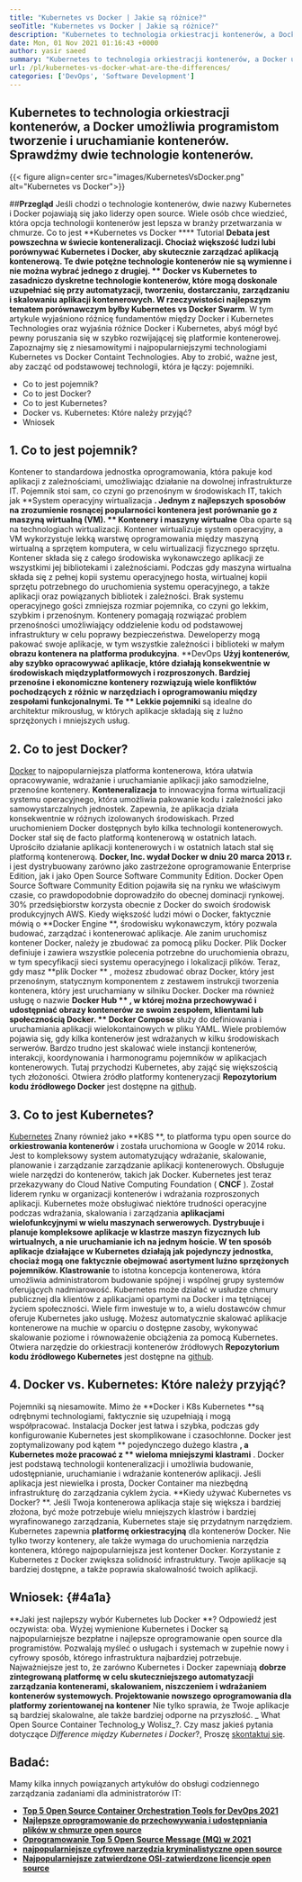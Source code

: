 ```yaml
---
title: "Kubernetes vs Docker | Jakie są różnice?" 
seoTitle: "Kubernetes vs Docker | Jakie są różnice?" 
description: "Kubernetes to technologia orkiestracji kontenerów, a Docker jest technologią do tworzenia i uruchamiania kontenerów. Przejrzyjmy Kubernetes vs Docker." 
date: Mon, 01 Nov 2021 01:16:43 +0000
author: yasir saeed
summary: "Kubernetes to technologia orkiestracji kontenerów, a Docker umożliwia programistom tworzenie i uruchamianie kontenerów. Sprawdźmy dwie technologie kontenerów." 
url: /pl/kubernetes-vs-docker-what-are-the-differences/
categories: ['DevOps', 'Software Development']
---
```


## Kubernetes to technologia orkiestracji kontenerów, a Docker umożliwia programistom tworzenie i uruchamianie kontenerów. Sprawdźmy dwie technologie kontenerów.

{{< figure align=center src="images/KubernetesVsDocker.png" alt="Kubernetes vs Docker">}}


##**Przegląd**
Jeśli chodzi o technologie kontenerów, dwie nazwy Kubernetes i Docker pojawiają się jako liderzy open source. Wiele osób chce wiedzieć, która opcja technologii kontenerów jest lepsza w branży przetwarzania w chmurze. Co to jest **Kubernetes vs Docker  ****  Tutorial  **Debata jest powszechna w świecie konteneralizacji. Chociaż większość ludzi lubi porównywać Kubernetes i Docker, aby skutecznie zarządzać aplikacją kontenerową. Te dwie potężne technologie kontenerów nie są wymienne i nie można wybrać jednego z drugiej. **  Docker vs Kubernetes  **to zasadniczo dyskretne technologie kontenerów, które mogą doskonale uzupełniać się przy automatyzacji, tworzeniu, dostarczaniu, zarządzaniu i skalowaniu aplikacji kontenerowych. W rzeczywistości najlepszym tematem porównawczym byłby**   Kubernetes vs Docker Swarm**.
W tym artykule wyjaśniono różnicę fundamentów między Docker i Kubernetes Technologies oraz wyjaśnia różnice Docker i Kubernetes, abyś mógł być pewny poruszania się w szybko rozwijającej się platformie kontenerowej. Zapoznajmy się z niesamowitymi i najpopularniejszymi technologiami Kubernetes vs Docker Containt Technologies. Aby to zrobić, ważne jest, aby zacząć od podstawowej technologii, która je łączy: pojemniki.
  * Co to jest pojemnik?
  * Co to jest Docker?
  * Co to jest Kubernetes?
  * Docker vs. Kubernetes: Które należy przyjąć?
  * Wniosek

## 1.  **Co to jest pojemnik?** 
Kontener to standardowa jednostka oprogramowania, która pakuje kod aplikacji z zależnościami, umożliwiając działanie na dowolnej infrastrukturze IT. Pojemnik stoi sam, co czyni go przenośnym w środowiskach IT, takich jak **System operacyjny wirtualizacja **. Jednym z najlepszych sposobów na zrozumienie rosnącej popularności kontenera jest porównanie go z maszyną wirtualną (VM). ** Kontenery i maszyny wirtualne**  Oba oparte są na technologiach wirtualizacji. Kontener wirtualizuje system operacyjny, a VM wykorzystuje lekką warstwę oprogramowania między maszyną wirtualną a sprzętem komputera, w celu wirtualizacji fizycznego sprzętu.
Kontener składa się z całego środowiska wykonawczego aplikacji ze wszystkimi jej bibliotekami i zależnościami. Podczas gdy maszyna wirtualna składa się z pełnej kopii systemu operacyjnego hosta, wirtualnej kopii sprzętu potrzebnego do uruchomienia systemu operacyjnego, a także aplikacji oraz powiązanych bibliotek i zależności. Brak systemu operacyjnego gości zmniejsza rozmiar pojemnika, co czyni go lekkim, szybkim i przenośnym. Kontenery pomagają rozwiązać problem przenośności umożliwiający oddzielenie kodu od podstawowej infrastruktury w celu poprawy bezpieczeństwa. Deweloperzy mogą pakować swoje aplikacje, w tym wszystkie zależności i biblioteki w małym **obrazu kontenera  **na**   platforma produkcyjna**.
**DevOps **Użyj kontenerów, aby szybko opracowywać aplikacje, które działają konsekwentnie w środowiskach międzyplatformowych i rozproszonych. Bardziej przenośne i ekonomiczne kontenery rozwiązują wiele konfliktów pochodzących z różnic w narzędziach i oprogramowaniu między zespołami funkcjonalnymi. Te ** Lekkie pojemniki**  są idealne do architektur mikrousług, w których aplikacje składają się z luźno sprzężonych i mniejszych usług.

## 2.  **Co to jest Docker?** 
[Docker][1] to najpopularniejsza platforma kontenerowa, która ułatwia opracowywanie, wdrażanie i uruchamianie aplikacji jako samodzielne, przenośne kontenery.  **Konteneralizacja**  to innowacyjna forma wirtualizacji systemu operacyjnego, która umożliwia pakowanie kodu i zależności jako samowystarczalnych jednostek. Zapewnia, że ​​aplikacja działa konsekwentnie w różnych izolowanych środowiskach. Przed uruchomieniem Docker dostępnych było kilka technologii kontenerowych. Docker stał się de facto platformą kontenerową w ostatnich latach. Uprościło działanie aplikacji kontenerowych i w ostatnich latach stał się platformą kontenerową.
**Docker, Inc. wydał Docker w dniu 20 marca 2013 r.** i jest dystrybuowany zarówno jako zastrzeżone oprogramowanie Enterprise Edition, jak i jako Open Source Software Community Edition. Docker Open Source Software Community Edition pojawiła się na rynku we właściwym czasie, co prawdopodobnie doprowadziło do obecnej dominacji rynkowej. 30% przedsiębiorstw korzysta obecnie z Docker do swoich środowisk produkcyjnych AWS.
Kiedy większość ludzi mówi o Docker, faktycznie mówią o **Docker Engine **, środowisku wykonawczym, który pozwala budować, zarządzać i kontenerować aplikacje. Ale zanim uruchomisz kontener Docker, należy je zbudować za pomocą pliku Docker. Plik Docker definiuje i zawiera wszystkie polecenia potrzebne do uruchomienia obrazu, w tym specyfikacji sieci systemu operacyjnego i lokalizacji plików. Teraz, gdy masz  **plik Docker ** , możesz zbudować obraz Docker, który jest przenośnym, statycznym komponentem z zestawem instrukcji tworzenia kontenera, który jest uruchamiany w silniku Docker. Docker ma również usługę o nazwie  **Docker Hub ** , w której można przechowywać i udostępniać obrazy kontenerów ze swoim zespołem, klientami lub społecznością Docker. ** Docker Compose**  służy do definiowania i uruchamiania aplikacji wielokontainowych w pliku YAML.
Wiele problemów pojawia się, gdy kilka kontenerów jest wdrażanych w kilku środowiskach serwerów. Bardzo trudno jest skalować wiele instancji kontenerów, interakcji, koordynowania i harmonogramu pojemników w aplikacjach kontenerowych. Tutaj przychodzi Kubernetes, aby zająć się większością tych złożoności. Otwiera źródło platformy konteneryzacji  **Repozytorium kodu źródłowego Docker**  jest dostępne na [github][2].

## 3.  **Co to jest Kubernetes?** 
[Kubernetes][3] Znany również jako **K8S **, to platforma typu open source do  **orkiestrowania kontenerów**   i została uruchomiona w Google w 2014 roku. Jest to kompleksowy system automatyzujący wdrażanie, skalowanie, planowanie i zarządzanie zarządzanie aplikacji kontenerowych. Obsługuje wiele narzędzi do kontenerów, takich jak Docker. Kubernetes jest teraz przekazywany do Cloud Native Computing Foundation ( **CNCF** ). Został liderem rynku w organizacji kontenerów i wdrażania rozproszonych aplikacji.
Kubernetes może obsługiwać niektóre trudności operacyjne podczas wdrażania, skalowania i zarządzania **aplikacjami wielofunkcyjnymi  **w wielu maszynach serwerowych. Dystrybuuje i planuje kompleksowe aplikacje w klastrze maszyn fizycznych lub wirtualnych, a nie uruchamianie ich na jednym hoście. W ten sposób aplikacje działające w Kubernetes działają jak pojedynczy jednostka, chociaż mogą one faktycznie obejmować asortyment luźno sprzężonych pojemników.**   Klastrowanie** to istotna koncepcja kontenerowa, która umożliwia administratorom budowanie spójnej i wspólnej grupy systemów oferujących nadmiarowość.
Kubernetes może działać w usłudze chmury publicznej dla klientów z aplikacjami opartymi na Docker i ma tętniącej życiem społeczności. Wiele firm inwestuje w to, a wielu dostawców chmur oferuje Kubernetes jako usługę. Możesz automatycznie skalować aplikacje kontenerowe na muchie w oparciu o dostępne zasoby, wykonywać skalowanie poziome i równoważenie obciążenia za pomocą Kubernetes. Otwiera narzędzie do orkiestracji kontenerów źródłowych  **Repozytorium kodu źródłowego Kubernetes**  jest dostępne na [github][4].

## 4. Docker vs. Kubernetes: Które należy przyjąć?
Pojemniki są niesamowite. Mimo że **Docker i K8s Kubernetes  **są odrębnymi technologiami, faktycznie się uzupełniają i mogą współpracować. Instalacja Docker jest łatwa i szybka, podczas gdy konfigurowanie Kubernetes jest skomplikowane i czasochłonne. Docker jest zoptymalizowany pod kątem **  pojedynczego dużego klastra **, a Kubernetes może pracować z ** wieloma mniejszymi klastrami** . Docker jest podstawą technologii konteneralizacji i umożliwia budowanie, udostępnianie, uruchamianie i wdrażanie kontenerów aplikacji. Jeśli aplikacja jest niewielka i prosta, Docker Container ma niezbędną infrastrukturę do zarządzania cyklem życia.
**Kiedy używać Kubernetes vs Docker? **. Jeśli Twoja kontenerowa aplikacja staje się większa i bardziej złożona, być może potrzebuje wielu mniejszych klastrów i bardziej wyrafinowanego zarządzania, Kubernetes staje się przydatnym narzędziem. Kubernetes zapewnia  **platformę orkiestracyjną**  dla kontenerów Docker. Nie tylko tworzy kontenery, ale także wymaga do uruchomienia narzędzia kontenera, którego najpopularniejsza jest kontener Docker. Korzystanie z Kubernetes z Docker zwiększa solidność infrastruktury. Twoje aplikacje są bardziej dostępne, a także poprawia skalowalność twoich aplikacji.

##  **Wniosek:**    {#4a1a}
**Jaki jest najlepszy wybór Kubernetes lub Docker **? Odpowiedź jest oczywista: oba. Wyżej wymienione Kubernetes i Docker są najpopularniejsze bezpłatne i najlepsze oprogramowanie open source dla programistów. Pozwalają myśleć o usługach i systemach w zupełnie nowy i cyfrowy sposób, którego infrastruktura najbardziej potrzebuje. Najważniejsze jest to, że zarówno Kubernetes i Docker zapewniają **dobrze zintegrowaną platformę  **w celu skuteczniejszego automatyzacji zarządzania kontenerami, skalowaniem, niszczeniem i wdrażaniem kontenerów systemowych. Projektowanie nowszego oprogramowania dla**   platformy zorientowanej na kontener** Nie tylko sprawia, że ​​Twoje aplikacje są bardziej skalowalne, ale także bardziej odporne na przyszłość.
_ What Open Source Container Technolog_y Wolisz_?. Czy masz jakieś pytania dotyczące _Difference między Kubernetes i Docker_?, Proszę [skontaktuj się][5].

## Badać:
Mamy kilka innych powiązanych artykułów do obsługi codziennego zarządzania zadaniami dla administratorów IT:
  * **[Top 5 Open Source Container Orchestration Tools for DevOps 2021][6]**
  * **[Najlepsze oprogramowanie do przechowywania i udostępniania plików w chmurze open source][7]**
  * **[Oprogramowanie Top 5 Open Source Message (MQ) w 2021][8]**
  * **[najpopularniejsze cyfrowe narzędzia kryminalistyczne open source][9]**
  * **[Najpopularniejsze zatwierdzone OSI-zatwierdzone licencje open source][10]**

  
[1]: https://www.docker.com/
[2]: https://github.com/docker
[3]: https://kubernetes.io/
[4]: https://github.com/kubernetes/kubernetes
[5]: mailto:yasir.saeed@aspose.com
[6]: https://blog.containerize.com/devops/top-5-open-source-container-orchestration-tools-for-devops-in-2021/
[7]: https://products.containerize.com/backup-and-sync/
[8]: https://blog.containerize.com/message-queue-software/top-5-open-source-message-queue-software-in-2021/
[9]: https://blog.containerize.com/digital-forensic-tools/top-5-open-source-digital-forensic-tools-in-2021/
[10]: https://blog.containerize.com/licenses-standards/top-5-most-popular-osi-approved-open-source-licenses-of-2021/

